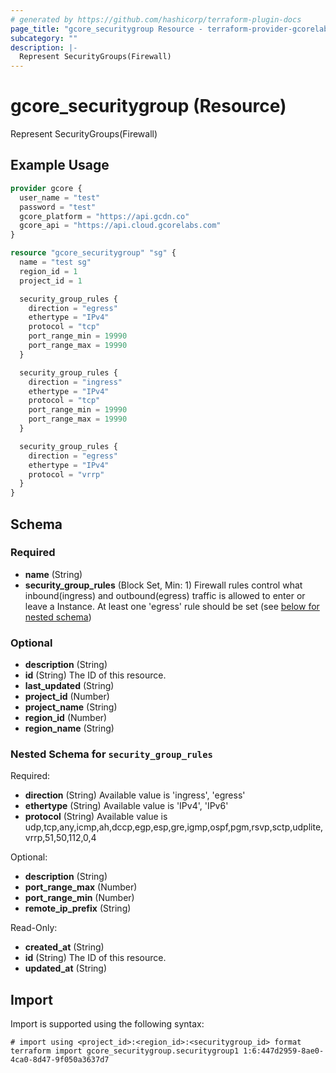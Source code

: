 ```yaml
---
# generated by https://github.com/hashicorp/terraform-plugin-docs
page_title: "gcore_securitygroup Resource - terraform-provider-gcorelabs"
subcategory: ""
description: |-
  Represent SecurityGroups(Firewall)
---
```


# gcore_securitygroup (Resource)

Represent SecurityGroups(Firewall)

## Example Usage

```terraform
provider gcore {
  user_name = "test"
  password = "test"
  gcore_platform = "https://api.gcdn.co"
  gcore_api = "https://api.cloud.gcorelabs.com"
}

resource "gcore_securitygroup" "sg" {
  name = "test sg"
  region_id = 1
  project_id = 1

  security_group_rules {
    direction = "egress"
    ethertype = "IPv4"
    protocol = "tcp"
    port_range_min = 19990
    port_range_max = 19990
  }

  security_group_rules {
    direction = "ingress"
    ethertype = "IPv4"
    protocol = "tcp"
    port_range_min = 19990
    port_range_max = 19990
  }

  security_group_rules {
    direction = "egress"
    ethertype = "IPv4"
    protocol = "vrrp"
  }
}
```

<!-- schema generated by tfplugindocs -->
## Schema

### Required

- **name** (String)
- **security_group_rules** (Block Set, Min: 1) Firewall rules control what inbound(ingress) and outbound(egress) traffic is allowed to enter or leave a Instance. At least one 'egress' rule should be set (see [below for nested schema](#nestedblock--security_group_rules))

### Optional

- **description** (String)
- **id** (String) The ID of this resource.
- **last_updated** (String)
- **project_id** (Number)
- **project_name** (String)
- **region_id** (Number)
- **region_name** (String)

<a id="nestedblock--security_group_rules"></a>
### Nested Schema for `security_group_rules`

Required:

- **direction** (String) Available value is 'ingress', 'egress'
- **ethertype** (String) Available value is 'IPv4', 'IPv6'
- **protocol** (String) Available value is udp,tcp,any,icmp,ah,dccp,egp,esp,gre,igmp,ospf,pgm,rsvp,sctp,udplite,vrrp,51,50,112,0,4

Optional:

- **description** (String)
- **port_range_max** (Number)
- **port_range_min** (Number)
- **remote_ip_prefix** (String)

Read-Only:

- **created_at** (String)
- **id** (String) The ID of this resource.
- **updated_at** (String)

## Import

Import is supported using the following syntax:

```shell
# import using <project_id>:<region_id>:<securitygroup_id> format
terraform import gcore_securitygroup.securitygroup1 1:6:447d2959-8ae0-4ca0-8d47-9f050a3637d7
```

